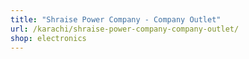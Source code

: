 ```yaml
---
title: "Shraise Power Company - Company Outlet"
url: /karachi/shraise-power-company-company-outlet/
shop: electronics
---
```

